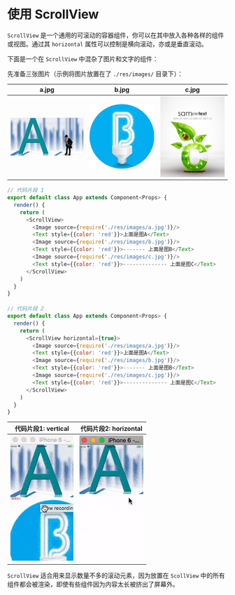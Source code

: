 # 使用 ScrollView

`ScrollView` 是一个通用的可滚动的容器组件，你可以在其中放入各种各样的组件或视图。通过其 `horizontal` 属性可以控制是横向滚动，亦或是垂直滚动。

下面是一个在 `ScrollView` 中混杂了图片和文字的组件：

先准备三张图片（示例将图片放置在了 `./res/images/` 目录下）：

| a.jpg | b.jpg | c.jpg
| -- | -- | --
| ![](./res/a.jpg) | ![](./res/b.jpg) | ![](./res/c.jpg)

```js
// 代码片段 1
export default class App extends Component<Props> {
  render() {
    return (
      <ScrollView>
        <Image source={require('./res/images/a.jpg')}/>
        <Text style={{color: 'red'}}>上面是图A</Text>
        <Image source={require('./res/images/b.jpg')}/>
        <Text style={{color: 'red'}}>------- 上面是图B</Text>
        <Image source={require('./res/images/c.jpg')}/>
        <Text style={{color: 'red'}}>-------------- 上面是图C</Text>
      </ScrollView>
    )
  }
}

// 代码片段 2
export default class App extends Component<Props> {
  render() {
    return (
      <ScrollView horizontal={true}>
        <Image source={require('./res/images/a.jpg')}/>
        <Text style={{color: 'red'}}>上面是图A</Text>
        <Image source={require('./res/images/b.jpg')}/>
        <Text style={{color: 'red'}}>------- 上面是图B</Text>
        <Image source={require('./res/images/c.jpg')}/>
        <Text style={{color: 'red'}}>-------------- 上面是图C</Text>
      </ScrollView>
    )
  }
}
```

| 代码片段1: vertical | 代码片段2: horizontal
| -- | --
| ![](./res/vertical.gif) | ![](./res/horizontal.gif)


`ScrollView` 适合用来显示数量不多的滚动元素，因为放置在 `ScollView` 中的所有组件都会被渲染，即使有些组件因为内容太长被挤出了屏幕外。
